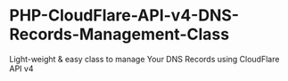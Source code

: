 # PHP-CloudFlare-API-v4-DNS-Records-Management-Class
Light-weight &amp; easy class to manage Your DNS Records using CloudFlare API v4
